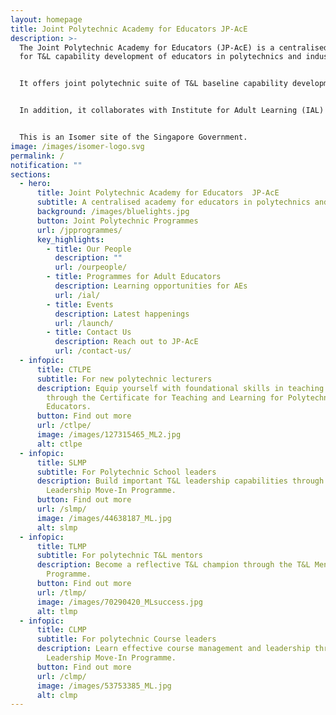 ```yaml
---
layout: homepage
title: Joint Polytechnic Academy for Educators JP-AcE
description: >-
  The Joint Polytechnic Academy for Educators (JP-AcE) is a centralised academy
  for T&L capability development of educators in polytechnics and industry.


  It offers joint polytechnic suite of T&L baseline capability development programmes and certifications, such as the Certificate in T&L for Polytechnic Educators (CTLPE), School Leadership Move-In Programme (SLMP), T&L Mentor Move-In  Programme (TLMP), Course Leadership Move-In Programme (CLMP) and other programmes which strengthens the T&L capabilities of polytechnic educators. 


  In addition, it collaborates with Institute for Adult Learning (IAL) and partners to create and deliver programmes in area of adult education. 


  This is an Isomer site of the Singapore Government.
image: /images/isomer-logo.svg
permalink: /
notification: ""
sections:
  - hero:
      title: Joint Polytechnic Academy for Educators  JP-AcE
      subtitle: A centralised academy for educators in polytechnics and industry
      background: /images/bluelights.jpg
      button: Joint Polytechnic Programmes
      url: /jpprogrammes/
      key_highlights:
        - title: Our People
          description: ""
          url: /ourpeople/
        - title: Programmes for Adult Educators
          description: Learning opportunities for AEs
          url: /ial/
        - title: Events
          description: Latest happenings
          url: /launch/
        - title: Contact Us
          description: Reach out to JP-AcE
          url: /contact-us/
  - infopic:
      title: CTLPE
      subtitle: For new polytechnic lecturers
      description: Equip yourself with foundational skills in teaching and learning
        through the Certificate for Teaching and Learning for Polytechnic
        Educators.
      button: Find out more
      url: /ctlpe/
      image: /images/127315465_ML2.jpg
      alt: ctlpe
  - infopic:
      title: SLMP
      subtitle: For Polytechnic School leaders
      description: Build important T&L leadership capabilities through the School
        Leadership Move-In Programme.
      button: Find out more
      url: /slmp/
      image: /images/44638187_ML.jpg
      alt: slmp
  - infopic:
      title: TLMP
      subtitle: For polytechnic T&L mentors
      description: Become a reflective T&L champion through the T&L Mentor Move-In
        Programme.
      button: Find out more
      url: /tlmp/
      image: /images/70290420_MLsuccess.jpg
      alt: tlmp
  - infopic:
      title: CLMP
      subtitle: For polytechnic Course leaders
      description: Learn effective course management and leadership through the Course
        Leadership Move-In Programme.
      button: Find out more
      url: /clmp/
      image: /images/53753385_ML.jpg
      alt: clmp
---
```


